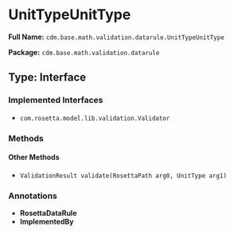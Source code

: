 # UnitTypeUnitType

**Full Name:** `cdm.base.math.validation.datarule.UnitTypeUnitType`

**Package:** `cdm.base.math.validation.datarule`

## Type: Interface

### Implemented Interfaces

- `com.rosetta.model.lib.validation.Validator`

### Methods

#### Other Methods

- `ValidationResult validate(RosettaPath arg0, UnitType arg1)`

### Annotations

- **RosettaDataRule**
- **ImplementedBy**

